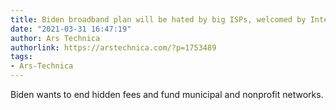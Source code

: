 ```yaml
---
title: Biden broadband plan will be hated by big ISPs, welcomed by Internet users
date: "2021-03-31 16:47:19"
author: Ars Technica
authorlink: https://arstechnica.com/?p=1753489
tags:
- Ars-Technica
---
```

Biden wants to end hidden fees and fund municipal and nonprofit networks.
